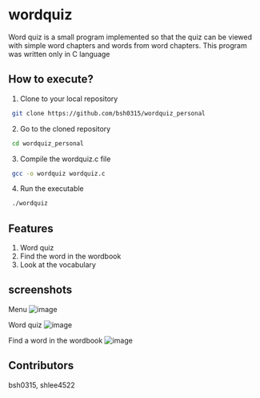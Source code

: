 # wordquiz
Word quiz is a small program implemented so that the quiz can be viewed with simple word chapters and words from word chapters. 
This program was written only in C language

## How to execute?
1. Clone to your local repository
```bash
 git clone https://github.com/bsh0315/wordquiz_personal
```
2. Go to the cloned repository
```bash
 cd wordquiz_personal
```
3. Compile the wordquiz.c file
```bash
 gcc -o wordquiz wordquiz.c
```
4. Run the executable
```bash
 ./wordquiz
```
## Features
1. Word quiz
2. Find the word in the wordbook
3. Look at the vocabulary


## screenshots
Menu
![image](https://github.com/bsh0315/wordquiz_personal/assets/96672629/b320657f-e1e2-4e5a-98f4-d5d0eb4a8615)

Word quiz
![image](https://github.com/bsh0315/wordquiz_personal/assets/96672629/a0eceffd-20a8-4b47-8d0e-b2062297aec3)

Find a word in the wordbook
![image](https://github.com/bsh0315/wordquiz_personal/assets/96672629/0c2d2193-4119-477c-9cb6-92ba440e8abf)


## Contributors
bsh0315, shlee4522


